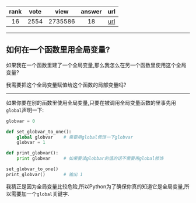 
| rank | vote | view | answer | url |
|:-:|:-:|:-:|:-:|:-:|
|16|2554|2735586|18| [url](http://stackoverflow.com/questions/423379/using-global-variables-in-a-function) |
***

## 如何在一个函数里用全局变量?

如果我在一个函数里建了一个全局变量,那么我怎么在另一个函数里使用这个全局变量?

我需要把这个全局变量赋值给这个函数的局部变量吗?

***

如果你要在别的函数里使用全局变量,只要在被调用全局变量函数的里事先用`global`声明一下:

```python
globvar = 0

def set_globvar_to_one():
    global globvar    # 需要用global修饰一下globvar
    globvar = 1

def print_globvar():
    print globvar     # 如果要读globbar的值的话不需要用global修饰

set_globvar_to_one()
print_globvar()       # 输出 1
```

我猜正是因为全局变量比较危险,所以Python为了确保你真的知道它是全局变量,所以需要加一个`global`关键字.

